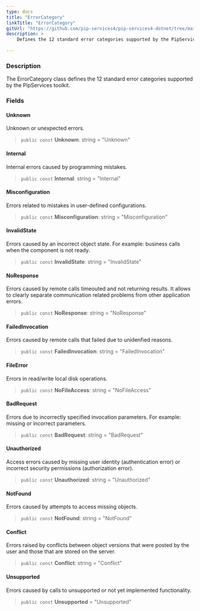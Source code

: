 ```yaml
---
type: docs
title: "ErrorCategory"
linkTitle: "ErrorCategory"
gitUrl: "https://github.com/pip-services4/pip-services4-dotnet/tree/main/pip-services4-commons-dotnet"
description: >
    Defines the 12 standard error categories supported by the PipServices toolkit.
    
---
```


### Description

The ErrorCategory class defines the 12 standard error categories supported by the PipServices toolkit.

### Fields

<span class="hide-title-link">

#### Unknown
Unknown or unexpected errors.
> `public const` **Unknown**: string = "Unknown"

#### Internal
Internal errors caused by programming mistakes.
> `public const` **Internal**: string  = "Internal"

#### Misconfiguration	
Errors related to mistakes in user-defined configurations.
> `public const` **Misconfiguration**: string = "Misconfiguration"
	
#### InvalidState
Errors caused by an incorrect object state. 
For example: business calls when the component is not ready.
> `public const` **InvalidState**: string = "InvalidState"
	
#### NoResponse	
Errors caused by remote calls timeouted and not returning results.
It allows to clearly separate communication related problems
from other application errors.
> `public const` **NoResponse**: string = "NoResponse"

#### FailedInvocation	
Errors caused by remote calls that failed due to unidenfied reasons.
> `public const` **FailedInvocation**: string = "FailedInvocation"

#### FileError
Errors in read/write local disk operations.
> `public const` **NoFileAccess**: string = "NoFileAccess"

#### BadRequest
Errors due to incorrectly specified invocation parameters.
For example: missing or incorrect parameters.
> `public const` **BadRequest**: string = "BadRequest"
	
#### Unauthorized
Access errors caused by missing user identity (authentication error)
or incorrect security permissions (authorization error).
> `public const` **Unauthorized**: string = "Unauthorized"

#### NotFound
Errors caused by attempts to access missing objects.
> `public const` **NotFound**: string = "NotFound"
	
#### Conflict
Errors raised by conflicts between object versions that were
posted by the user and those that are stored on the server.
> `public const` **Conflict**: string = "Conflict"	
	
#### Unsupported	
Errors caused by calls to unsupported or not yet implemented functionality.
> `public const` **Unsupported** = "Unsupported"

</span>

